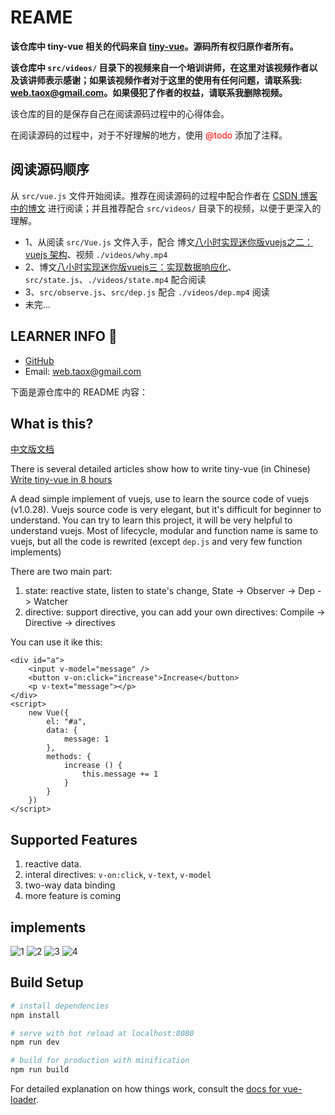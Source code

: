 # REAME

**该仓库中 tiny-vue 相关的代码来自 [tiny-vue](https://github.com/lihongxun945/tiny-vue)。源码所有权归原作者所有。**

**该仓库中 `src/videos/` 目录下的视频来自一个培训讲师，在这里对该视频作者以及该讲师表示感谢；如果该视频作者对于这里的使用有任何问题，请联系我: <web.taox@gmail.com>。如果侵犯了作者的权益，请联系我删除视频。**

该仓库的目的是保存自己在阅读源码过程中的心得体会。

在阅读源码的过程中，对于不好理解的地方，使用 <span style="color: red;">@todo</span> 添加了注释。

## 阅读源码顺序

从 `src/vue.js` 文件开始阅读。推荐在阅读源码的过程中配合作者在 [CSDN 博客中的博文](http://blog.csdn.net/lihongxun945/article/category/7259172) 进行阅读；并且推荐配合 `src/videos/` 目录下的视频，以便于更深入的理解。

* 1、从阅读 `src/Vue.js` 文件入手，配合 博文[八小时实现迷你版vuejs之二：vuejs 架构](http://blog.csdn.net/lihongxun945/article/details/78396197)、视频 `./videos/why.mp4`
* 2、博文[八小时实现迷你版vuejs三：实现数据响应化](http://blog.csdn.net/lihongxun945/article/details/78415262)、 `src/state.js`、`./videos/state.mp4` 配合阅读
* 3、`src/observe.js`、`src/dep.js` 配合 `./videos/dep.mp4` 阅读
* 未完...

## LEARNER INFO 🐌

* [GitHub](https://github.com/Tao-Quixote)
* Email: <web.taox@gmail.com>

下面是源仓库中的 README 内容：

## What is this?

[中文版文档](./README.cn.md)

There is several detailed articles show how to write tiny-vue (in Chinese) [Write tiny-vue in 8 hours](http://blog.csdn.net/lihongxun945/article/category/7259172)

A dead simple implement of vuejs, use to learn the source code of vuejs (v1.0.28).
Vuejs source code is very elegant, but it's difficult for beginner to understand. You can try to learn this project, it will be very helpful to understand vuejs.
Most of lifecycle, modular and function name is same to vuejs, but all the code is rewrited (except `dep.js` and very few function implements)

There are two main part:

1. state: reactive state, listen to state's change, State -> Observer -> Dep -> Watcher
2. directive: support directive, you can add your own directives: Compile -> Directive -> directives

You can use it ike this:

```
<div id="a">
	<input v-model="message" />
	<button v-on:click="increase">Increase</button>
	<p v-text="message"></p>
</div>
<script>
	new Vue({
		el: "#a",
		data: {
			message: 1
		},
		methods: {
			increase () {
				this.message += 1
			}
		}
	})
</script>
```

## Supported Features

1. reactive data.
2. interal directives: `v-on:click`, `v-text`, `v-model`
3. two-way data binding
4. more feature is coming

## implements

![1](./imgs/1.png)
![2](./imgs/2.png)
![3](./imgs/3.png)
![4](./imgs/4.png)

## Build Setup

``` bash
# install dependencies
npm install

# serve with hot reload at localhost:8080
npm run dev

# build for production with minification
npm run build
```

For detailed explanation on how things work, consult the [docs for vue-loader](http://vuejs.github.io/vue-loader).
